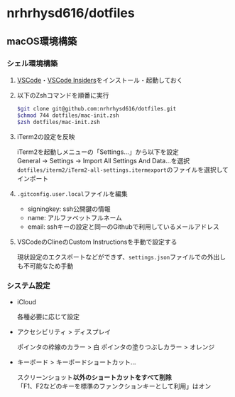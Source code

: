 # nrhrhysd616/dotfiles

## macOS環境構築

### シェル環境構築

1. [VSCode](https://code.visualstudio.com/download)・[VSCode Insiders](https://code.visualstudio.com/insiders/)をインストール・起動しておく

2. 以下のZshコマンドを順番に実行

    ```zsh
    $git clone git@github.com:nrhrhysd616/dotfiles.git
    $chmod 744 dotfiles/mac-init.zsh
    $zsh dotfiles/mac-init.zsh
    ```

3. iTerm2の設定を反映

    iTerm2を起動しメニューの「Settings...」から以下を設定  
    General -> Settings -> Import All Settings And Data...を選択  
    `dotfiles/iterm2/iTerm2-all-settings.itermexport`のファイルを選択してインポート

4. `.gitconfig.user.local`ファイルを編集

    * signingkey: ssh公開鍵の情報
    * name: アルファベットフルネーム
    * email: sshキーの設定と同一のGithubで利用しているメールアドレス

5. VSCodeのClineのCustom Instructionsを手動で設定する

    現状設定のエクスポートなどができず、`settings.json`ファイルでの外出しも不可能なため手動

### システム設定

* iCloud

  各種必要に応じて設定

* アクセシビリティ > ディスプレイ

  ポインタの枠線のカラー > 白
  ポインタの塗りつぶしカラー > オレンジ
  
* キーボード > キーボードショートカット…

  スクリーンショット**以外のショートカットをすべて削除**  
  「F1、F2などのキーを標準のファンクションキーとして利用」はオン
